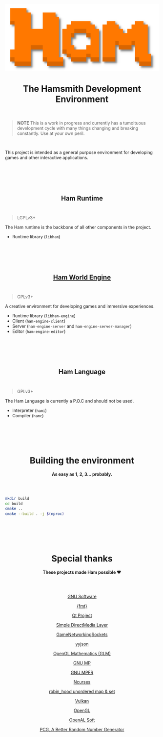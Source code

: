 <h1 align="center">
<br/>
<img src="engine/editor/images/logo.png" width="512" />
<br/>
<br/>
The Hamsmith Development Environment
<br/>
<br/>
</h1>

> **NOTE** This is a work in progress and currently has a tumoltuous development cycle with many things changing and breaking constantly. Use at your own peril.

<br/>

This project is intended as a general purpose environment for developing games and other interactive applications.

<br/>
<br/>
<br/>
<br/>

<h2 align="center">
Ham Runtime
<br/>
<br/>
</h2>

> LGPLv3+

The Ham runtime is the backbone of all other components in the project.

- Runtime library (`libham`)

<br/>
<br/>
<br/>
<br/>

<h2 align="center">
<a href="engine">Ham World Engine</a>
<br/>
<br/>
</h2>

> GPLv3+

A creative environment for developing games and immersive experiences.

- Runtime library (`libham-engine`)
- Client (`ham-engine-client`)
- Server (`ham-engine-server` and `ham-engine-server-manager`)
- Editor (`ham-engine-editor`)

<br/>
<br/>
<br/>
<br/>

<h2 align="center">
Ham Language
<br/>
<br/>
</h2>

> GPLv3+

The Ham Language is currently a P.O.C and should not be used.

- Interpreter (`hami`)
- Compiler (`hamc`)

<br/>
<br/>
<br/>
<br/>

<h1 align="center">Building the environment</h1>
<p align="center"><b>As easy as 1, 2, 3... probably.</b></p>

<br/>
<br/>

```bash
mkdir build
cd build
cmake ..
cmake --build . -j $(nproc)
```

<br/>
<br/>
<br/>
<br/>

<h1 align="center">Special thanks</h1>
<p align="center"><b>These projects made Ham possible ❤️</b></p>

<br/>
<br/>

<p align="center"><a href="https://www.gnu.org/software/software.html">GNU Software</a></p>
<p align="center"><a href="https://fmt.dev/">{fmt}</a></p>
<p align="center"><a href="https://www.qt.io/">Qt Project</a></p>
<p align="center"><a href="https://www.libsdl.org/">Simple DirectMedia Layer</a></p>
<p align="center"><a href="https://github.com/ValveSoftware/GameNetworkingSockets">GameNetworkingSockets</a></p>
<p align="center"><a href="https://github.com/ibireme/yyjson">yyjson</a></p>
<p align="center"><a href="https://github.com/g-truc/glm">OpenGL Mathematics (GLM)</a></p>
<p align="center"><a href="https://gmplib.org/">GNU MP</a></p>
<p align="center"><a href="https://www.mpfr.org/">GNU MPFR</a></p>
<p align="center"><a href="https://invisible-island.net/ncurses/">Ncurses</a></p>
<p align="center"><a href="https://github.com/martinus/robin-hood-hashing">robin_hood unordered map & set</a></p>
<p align="center"><a href="https://www.vulkan.org/">Vulkan</a></p>
<p align="center"><a href="https://www.opengl.org/">OpenGL</a></p>
<p align="center"><a href="https://openal-soft.org/">OpenAL Soft</a></p>
<p align="center"><a href="https://www.pcg-random.org/">PCG, A Better Random Number Generator</a></p>

<br/>
<br/>
